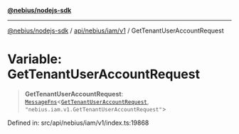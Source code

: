 [**@nebius/nodejs-sdk**](../../../../../README.md)

***

[@nebius/nodejs-sdk](../../../../../README.md) / [api/nebius/iam/v1](../README.md) / GetTenantUserAccountRequest

# Variable: GetTenantUserAccountRequest

> **GetTenantUserAccountRequest**: [`MessageFns`](../../../../../runtime/protos/core/interfaces/MessageFns.md)\<[`GetTenantUserAccountRequest`](../interfaces/GetTenantUserAccountRequest.md), `"nebius.iam.v1.GetTenantUserAccountRequest"`\>

Defined in: src/api/nebius/iam/v1/index.ts:19868
